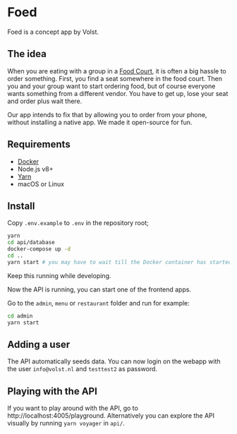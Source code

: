 # Foed

Foed is a concept app by Volst.

## The idea

When you are eating with a group in a [Food Court](https://en.wikipedia.org/wiki/Food_court), it is often a big hassle to order something. First, you find a seat somewhere in the food court. Then you and your group want to start ordering food, but of course everyone wants something from a different vendor. You have to get up, lose your seat and order plus wait there.

Our app intends to fix that by allowing you to order from your phone, without installing a native app. We made it open-source for fun.

## Requirements

- [Docker](https://docs.docker.com/docker-for-mac/install/)
- Node.js v8+
- [Yarn](https://yarnpkg.com/en/)
- macOS or Linux

## Install

Copy `.env.example` to `.env` in the repository root;

```bash
yarn
cd api/database
docker-compose up -d
cd ..
yarn start # you may have to wait till the Docker container has started
```

Keep this running while developing.

Now the API is running, you can start one of the frontend apps.

Go to the `admin`, `menu` or `restaurant` folder and run for example:

```bash
cd admin
yarn start
```


## Adding a user

The API automatically seeds data. You can now login on the webapp with the user `info@volst.nl` and `testtest2` as password.

## Playing with the API

If you want to play around with the API, go to http://localhost:4005/playground. Alternatively you can explore the API visually by running `yarn voyager` in `api/`.
